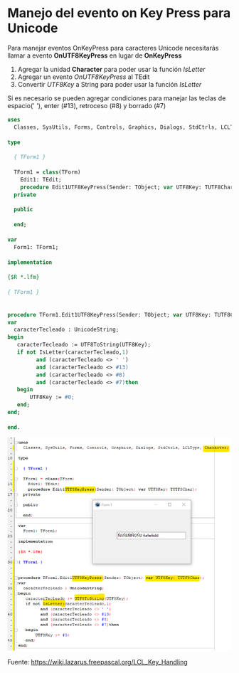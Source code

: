 # Manejo del evento on Key Press para Unicode


Para manejar eventos  OnKeyPress para caracteres  Unicode necesitarás llamar a evento  **OnUTF8KeyPress** en lugar de **OnKeyPress**

1. Agregar la unidad **Character** para poder usar la función _IsLetter_  
2. Agregar un evento _OnUTF8KeyPress_ al TEdit
3. Convertir _UTF8Key_ a String para poder usar la función _IsLetter_ 

Si es necesario se pueden agregar condiciones para manejar las teclas de espacio(' '), enter (#13), retroceso (#8) y borrado (#7)

```pascal
uses
  Classes, SysUtils, Forms, Controls, Graphics, Dialogs, StdCtrls, LCLType, Character;

type

  { TForm1 }

  TForm1 = class(TForm)
    Edit1: TEdit;
    procedure Edit1UTF8KeyPress(Sender: TObject; var UTF8Key: TUTF8Char);
  private

  public

  end;

var
  Form1: TForm1;

implementation

{$R *.lfm}

{ TForm1 }


procedure TForm1.Edit1UTF8KeyPress(Sender: TObject; var UTF8Key: TUTF8Char);
var
  caracterTecleado : UnicodeString;
begin
   caracterTecleado := UTF8ToString(UTF8Key);
   if not IsLetter(caracterTecleado,1)
         and (caracterTecleado <> ' ')
         and (caracterTecleado <> #13)
         and (caracterTecleado <> #8)
         and (caracterTecleado <> #7)then
   begin
       UTF8Key := #0;
   end;
end;

end.  

```

![Only letters sample](https://github.com/tmsanchez/devnotes/blob/main/lazarus/only_letters_lazarus.png "Only letters sample")

Fuente: https://wiki.lazarus.freepascal.org/LCL_Key_Handling
